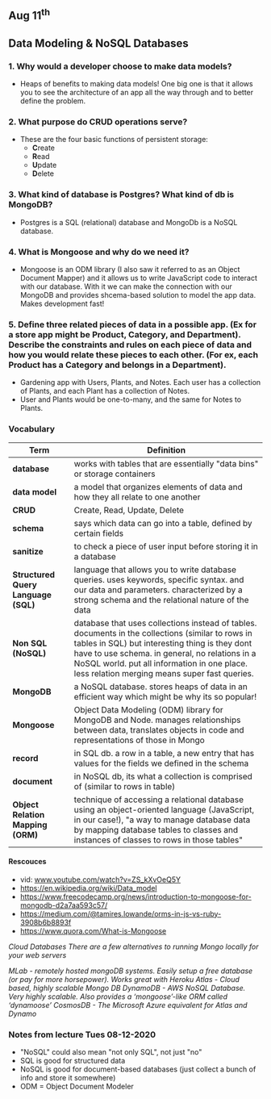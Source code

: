 ## Aug 11<sup>th</sup>
## Data Modeling & NoSQL Databases

### 1. Why would a developer choose to make data models?

- Heaps of benefits to making data models! One big one is that it allows you to see the architecture of an app all the way through and to better define the problem. 

### 2. What purpose do CRUD operations serve?

- These are the four basic functions of persistent storage:
  - **C**reate
  - **R**ead
  - **U**pdate
  - **D**elete

### 3. What kind of database is Postgres? What kind of db is MongoDB?

- Postgres is a SQL (relational) database and MongoDb is a NoSQL database. 

### 4. What is Mongoose and why do we need it?

- Mongoose is an ODM library (I also saw it referred to as an Object Document Mapper) and it allows us to write JavaScript code to interact with our database. With it we can make the connection with our MongoDB and provides shcema-based solution to model the app data. Makes development fast!

### 5. Define three related pieces of data in a possible app. (Ex for a store app might be Product, Category, and Department). Describe the constraints and rules on each piece of data and how you would relate these pieces to each other. (For ex, each Product has a Category and belongs in a Department). 

- Gardening app with Users, Plants, and Notes. Each user has a collection of Plants, and each Plant has a collection of Notes. 
- User and Plants would be one-to-many, and the same for Notes to Plants. 


### Vocabulary

| **Term**      | **Definition** |
| ------------- | -------------- |
| **database** | works with tables that are essentially "data bins" or storage containers   |
| **data model** | a model that organizes elements of data and how they all relate to one another |
| **CRUD** | Create, Read, Update, Delete  |
| **schema** | says which data can go into a table, defined by certain fields |
| **sanitize** | to check a piece of user input before storing it in a database  |
| **Structured Query Language (SQL)** | language that allows you to write database queries. uses keywords, specific syntax. and our data and parameters. characterized by a strong schema and the relational nature of the data |
| **Non SQL (NoSQL)** | database that uses collections instead of tables. documents in the collections (similar to rows in tables in SQL) but interesting thing is they dont have to use schema. in general, no relations in a NoSQL world. put all information in one place. less relation merging means super fast queries. |
| **MongoDB** | a NoSQL database. stores heaps of data in an efficient way which might be why its so popular!  |
| **Mongoose** | Object Data Modeling (ODM) library for MongoDB and Node. manages relationships between data, translates objects in code and representations of those in Mongo|
| **record** | in SQL db. a row in a table, a new entry that has values for the fields we defined in the schema |
| **document** | in NoSQL db, its what a collection is comprised of (similar to rows in table)      |
| **Object Relation Mapping (ORM)** | technique of accessing a relational database using an object-oriented language (JavaScript, in our case!), "a way to manage database data by mapping database tables to classes and instances of classes to rows in those tables"  |


#### Rescouces

- vid: www.youtube.com/watch?v=ZS_kXvOeQ5Y
- https://en.wikipedia.org/wiki/Data_model
- https://www.freecodecamp.org/news/introduction-to-mongoose-for-mongodb-d2a7aa593c57/
- https://medium.com/@tamires.lowande/orms-in-js-vs-ruby-3908b6b8893f
- https://www.quora.com/What-is-Mongoose

*Cloud Databases*
*There are a few alternatives to running Mongo locally for your web servers*

*MLab - remotely hosted mongoDB systems. Easily setup a free database (or pay for more horsepower). Works great with Heroku*
*Atlas - Cloud based, highly scalable Mongo DB*
*DynamoDB - AWS NoSQL Database. Very highly scalable. Also provides a ‘mongoose’-like ORM called ‘dynamoose’*
*CosmosDB - The Microsoft Azure equivalent for Atlas and Dynamo*


### Notes from lecture Tues 08-12-2020

- "NoSQL" could also mean "not only SQL", not just "no"
- SQL is good for structured data
- NoSQL is good for document-based databases (just collect a bunch of info and store it somewhere) 
- ODM = Object Document Modeler